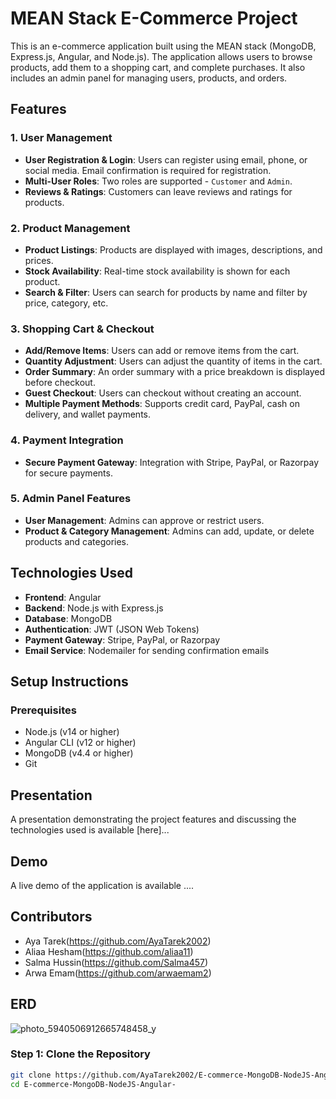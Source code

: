 # MEAN Stack E-Commerce Project

This is an e-commerce application built using the MEAN stack (MongoDB, Express.js, Angular, and Node.js). The application allows users to browse products, add them to a shopping cart, and complete purchases. It also includes an admin panel for managing users, products, and orders.

## Features

### 1. User Management
- **User Registration & Login**: Users can register using email, phone, or social media. Email confirmation is required for registration.
- **Multi-User Roles**: Two roles are supported - `Customer` and `Admin`.
- **Reviews & Ratings**: Customers can leave reviews and ratings for products.

### 2. Product Management
- **Product Listings**: Products are displayed with images, descriptions, and prices.
- **Stock Availability**: Real-time stock availability is shown for each product.
- **Search & Filter**: Users can search for products by name and filter by price, category, etc.

### 3. Shopping Cart & Checkout
- **Add/Remove Items**: Users can add or remove items from the cart.
- **Quantity Adjustment**: Users can adjust the quantity of items in the cart.
- **Order Summary**: An order summary with a price breakdown is displayed before checkout.
- **Guest Checkout**: Users can checkout without creating an account.
- **Multiple Payment Methods**: Supports credit card, PayPal, cash on delivery, and wallet payments.

### 4. Payment Integration
- **Secure Payment Gateway**: Integration with Stripe, PayPal, or Razorpay for secure payments.

### 5. Admin Panel Features
- **User Management**: Admins can approve or restrict users.
- **Product & Category Management**: Admins can add, update, or delete products and categories.

## Technologies Used

- **Frontend**: Angular
- **Backend**: Node.js with Express.js
- **Database**: MongoDB
- **Authentication**: JWT (JSON Web Tokens)
- **Payment Gateway**: Stripe, PayPal, or Razorpay
- **Email Service**: Nodemailer for sending confirmation emails

## Setup Instructions

### Prerequisites

- Node.js (v14 or higher)
- Angular CLI (v12 or higher)
- MongoDB (v4.4 or higher)
- Git

## Presentation
A presentation demonstrating the project features and discussing the technologies used is available [here]...

## Demo
A live demo of the application is available ....

## Contributors
- Aya Tarek(https://github.com/AyaTarek2002)
- Aliaa Hesham(https://github.com/aliaa11)
- Salma Hussin(https://github.com/Salma457)
- Arwa Emam(https://github.com/arwaemam2)
## ERD

![photo_5940506912665748458_y](https://github.com/user-attachments/assets/9dc22402-fa76-4a1c-8467-5a35fb07357c)

### Step 1: Clone the Repository

```bash
git clone https://github.com/AyaTarek2002/E-commerce-MongoDB-NodeJS-Angular-.git
cd E-commerce-MongoDB-NodeJS-Angular-

